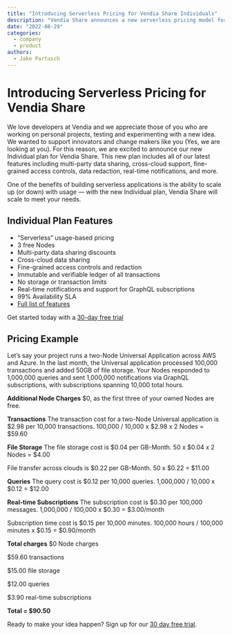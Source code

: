 ```yaml
---
title: "Introducing Serverless Pricing for Vendia Share Individuals"
description: "Vendia Share announces a new serverless pricing model for individuals with features including cross-cloud data sharing and an immutable ledger for all transaction."
date: "2022-08-29"
categories:
  - company
  - product
authors:
  - Jake Partusch
---
```


# Introducing Serverless Pricing for Vendia Share

We love developers at Vendia and we appreciate those of you who are working on personal projects, testing and experimenting with a new idea. We wanted to support innovators and change makers like you (Yes, we are looking at you). For this reason, we are excited to announce our new Individual plan for Vendia Share. This new plan includes all of our latest features including multi-party data sharing, cross-cloud support, fine-grained access controls, data redaction, real-time notifications, and more.

One of the benefits of building serverless applications is the ability to scale up (or down) with usage — with the new Individual plan, Vendia Share will scale to meet your needs.

## Individual Plan Features

- “Serverless” usage-based pricing
- 3 free Nodes
- Multi-party data sharing discounts
- Cross-cloud data sharing
- Fine-grained access controls and redaction
- Immutable and verifiable ledger of all transactions
- No storage or transaction limits
- Real-time notifications and support for GraphQL subscriptions
- 99% Availability SLA
- [Full list of features](https://vendia.net/pricing)

Get started today with a [30-day free trial](https://vendia.net/pricing)

## Pricing Example

Let’s say your project runs a two-Node Universal Application across AWS and Azure. In the last month, the Universal application processed 100,000 transactions and added 50GB of file storage. Your Nodes responded to 1,000,000 queries and sent 1,000,000 notifications via GraphQL subscriptions, with subscriptions spanning 10,000 total hours.

**Additional Node Charges**
$0, as the first three of your owned Nodes are free.

**Transactions**
The transaction cost for a two-Node Universal application is $2.98 per 10,000 transactions. 100,000 / 10,000 x $2.98 x 2 Nodes = $59.60

**File Storage**
The file storage cost is $0.04 per GB-Month. 50 x $0.04 x 2 Nodes = $4.00

File transfer across clouds is $0.22 per GB-Month. 50 x $0.22 = $11.00

**Queries**
The query cost is $0.12 per 10,000 queries. 1,000,000 / 10,000 x $0.12 = $12.00

**Real-time Subscriptions**
The subscription cost is $0.30 per 100,000 messages. 1,000,000 / 100,000 x $0.30 = $3.00/month

Subscription time cost is $0.15 per 10,000 minutes. 100,000 hours / 100,000 minutes x $0.15 = $0.90/month

**Total charges**
$0 Node charges

$59.60 transactions

$15.00 file storage

$12.00 queries

$3.90 real-time subscriptions

**Total = $90.50**

Ready to make your idea happen? Sign up for our [30 day free trial](https://vendia.net/pricing).
